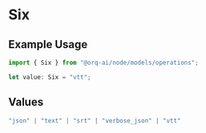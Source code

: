 # Six

## Example Usage

```typescript
import { Six } from "@orq-ai/node/models/operations";

let value: Six = "vtt";
```

## Values

```typescript
"json" | "text" | "srt" | "verbose_json" | "vtt"
```